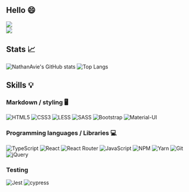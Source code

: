 
## Hello 😄
<a href="https://twitter.com/NathanAvie" target="_blank" height="50">
  <img src="https://img.shields.io/twitter/follow/NathanAvie?label=Follow%20me" />
</a>
<br />
<a href="https://github.com/NathanAvie" target="_blank" height="50">
  <img src="https://img.shields.io/github/followers/Nathanavie?label=Github%20followers&style=social">
</a>

## Stats 📈
![NathanAvie's GitHub stats](https://github-readme-stats.vercel.app/api?username=NathanAvie&show_icons=true&theme=blueberry&hide_rank=true&count_private=true)
![Top Langs](https://github-readme-stats.vercel.app/api/top-langs/?username=NathanAvie&theme=blueberry&layout=compact)

## Skills 💡

### Markdown / styling 🖥
![HTML5](https://img.shields.io/badge/html5-%23E34F26.svg?style=for-the-badge&logo=html5&logoColor=white)
![CSS3](https://img.shields.io/badge/css3-%231572B6.svg?style=for-the-badge&logo=css3&logoColor=white)
![LESS](https://img.shields.io/badge/less-hotpink.svg?style=for-the-badge&logo=less&logoColor=white)
![SASS](https://img.shields.io/badge/SASS-hotpink.svg?style=for-the-badge&logo=SASS&logoColor=white)
![Bootstrap](https://img.shields.io/badge/bootstrap-%23563D7C.svg?style=for-the-badge&logo=bootstrap&logoColor=white)
![Material-UI](https://img.shields.io/badge/material-ui-%2338B2AC.svg?style=for-the-badge&logo=material-ui&logoColor=white)

### Programming languages / Libraries 💻
![TypeScript](https://img.shields.io/badge/typescript-%23007ACC.svg?style=for-the-badge&logo=typescript&logoColor=white)
![React](https://img.shields.io/badge/react-%2320232a.svg?style=for-the-badge&logo=react&logoColor=%2361DAFB)
![React Router](https://img.shields.io/badge/React_Router-CA4245?style=for-the-badge&logo=react-router&logoColor=white)
![JavaScript](https://img.shields.io/badge/javascript-%23323330.svg?style=for-the-badge&logo=javascript&logoColor=%23F7DF1E)
![NPM](https://img.shields.io/badge/NPM-%23000000.svg?style=for-the-badge&logo=npm&logoColor=white)
![Yarn](https://img.shields.io/badge/yarn-%232C8EBB.svg?style=for-the-badge&logo=yarn&logoColor=white)
![Git](https://img.shields.io/badge/git-%23F05033.svg?style=for-the-badge&logo=git&logoColor=white)
![jQuery](https://img.shields.io/badge/jquery-%230769AD.svg?style=for-the-badge&logo=jquery&logoColor=white)

### Testing
![Jest](https://img.shields.io/badge/-jest-%23C21325?style=for-the-badge&logo=jest&logoColor=white)
![cypress](https://img.shields.io/badge/-cypress-%23E5E5E5?style=for-the-badge&logo=cypress&logoColor=058a5e)

